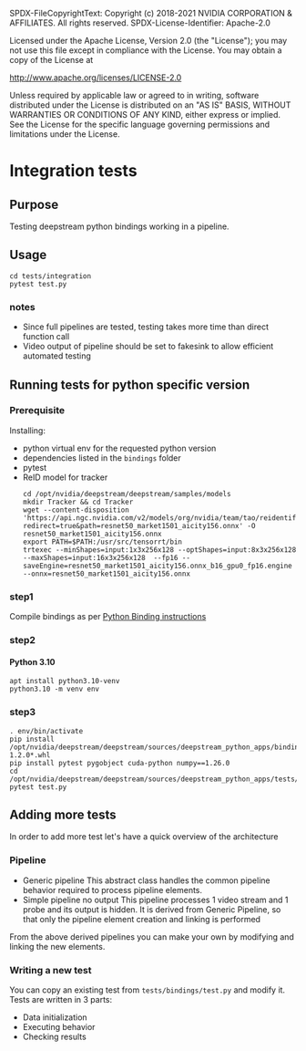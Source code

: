 SPDX-FileCopyrightText: Copyright (c) 2018-2021 NVIDIA CORPORATION & AFFILIATES. All rights reserved.
SPDX-License-Identifier: Apache-2.0

Licensed under the Apache License, Version 2.0 (the "License");
you may not use this file except in compliance with the License.
You may obtain a copy of the License at

http://www.apache.org/licenses/LICENSE-2.0

Unless required by applicable law or agreed to in writing, software
distributed under the License is distributed on an "AS IS" BASIS,
WITHOUT WARRANTIES OR CONDITIONS OF ANY KIND, either express or implied.
See the License for the specific language governing permissions and
limitations under the License.

# Integration tests

## Purpose
Testing deepstream python bindings working in a pipeline.


## Usage
```
cd tests/integration
pytest test.py
```
### notes
* Since full pipelines are tested, testing takes more time than direct function call
* Video output of pipeline should be set to fakesink to allow efficient automated testing

## Running tests for python specific version
### Prerequisite
Installing:
* python virtual env for the requested python version
* dependencies listed in the `bindings` folder
* pytest
* ReID model for tracker
    ```
    cd /opt/nvidia/deepstream/deepstream/samples/models
    mkdir Tracker && cd Tracker
    wget --content-disposition 'https://api.ngc.nvidia.com/v2/models/org/nvidia/team/tao/reidentificationnet/deployable_v1.2/files?redirect=true&path=resnet50_market1501_aicity156.onnx' -O resnet50_market1501_aicity156.onnx
    export PATH=$PATH:/usr/src/tensorrt/bin
    trtexec --minShapes=input:1x3x256x128 --optShapes=input:8x3x256x128 --maxShapes=input:16x3x256x128  --fp16 --saveEngine=resnet50_market1501_aicity156.onnx_b16_gpu0_fp16.engine --onnx=resnet50_market1501_aicity156.onnx
    ```
### step1

Compile bindings as per [Python Binding instructions](../../bindings)

### step2
#### Python 3.10
```
apt install python3.10-venv
python3.10 -m venv env
```
### step3
```
. env/bin/activate
pip install /opt/nvidia/deepstream/deepstream/sources/deepstream_python_apps/bindings/dist/pyds-1.2.0*.whl
pip install pytest pygobject cuda-python numpy==1.26.0
cd /opt/nvidia/deepstream/deepstream/sources/deepstream_python_apps/tests/integration
pytest test.py
```

## Adding more tests

In order to add more test let's have a quick overview of the architecture

### Pipeline
* Generic pipeline
This abstract class handles the common pipeline behavior required to process
 pipeline elements.
* Simple pipeline no output
This pipeline processes 1 video stream and 1 probe and its output is hidden.
It is derived from Generic Pipeline, so that only the pipeline element
creation and linking is performed


From the above derived pipelines you can make your own by modifying and
linking the new elements.

### Writing a new test

You can copy an existing test from `tests/bindings/test.py` and modify it.
Tests are written in 3 parts:
* Data initialization
* Executing behavior
* Checking results
